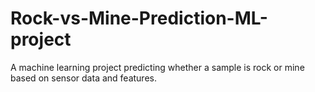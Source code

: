 # Rock-vs-Mine-Prediction-ML-project
A machine learning project predicting whether a sample is rock or mine based on sensor data and features.
